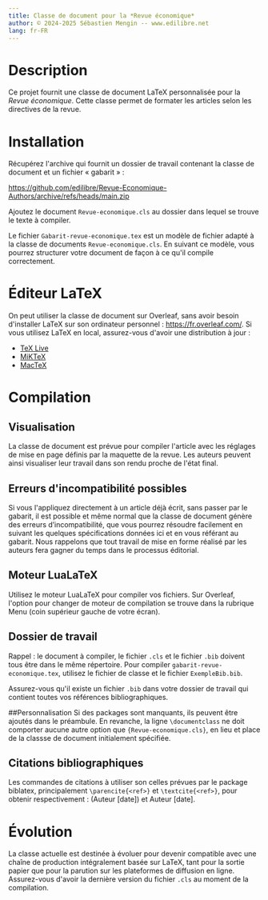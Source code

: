 ```yaml
---
title: Classe de document pour la *Revue économique*
author: © 2024-2025 Sébastien Mengin -- www.edilibre.net
lang: fr-FR
---
```


# Description
Ce projet fournit une classe de document LaTeX personnalisée pour la *Revue économique*. Cette classe permet de formater les articles selon les directives de la revue.

# Installation
Récupérez l'archive qui fournit un dossier de travail contenant la classe de document et un fichier « gabarit » :

https://github.com/edilibre/Revue-Economique-Authors/archive/refs/heads/main.zip

Ajoutez le document `Revue-economique.cls` au dossier dans lequel se trouve le texte à compiler.

Le fichier `Gabarit-revue-economique.tex` est un modèle de fichier adapté à la classe de documents `Revue-economique.cls`. En suivant ce modèle, vous pourrez structurer votre document de façon à ce qu'il compile correctement.

# Éditeur LaTeX
On peut utiliser la classe de document sur Overleaf, sans avoir besoin d'installer LaTeX sur son ordinateur personnel : https://fr.overleaf.com/. Si vous utilisez LaTeX en local, assurez-vous d'avoir une distribution à jour :

- [TeX Live](https://www.tug.org/texlive/)
- [MiKTeX](https://miktex.org/)
- [MacTeX](https://www.tug.org/mactex/)

# Compilation

## Visualisation

La classe de document est prévue pour compiler l'article avec les réglages de mise en page définis par la maquette de la revue. Les auteurs peuvent ainsi visualiser leur travail dans son rendu proche de l'état final. 

## Erreurs d'incompatibilité possibles
Si vous l'appliquez directement à un article déjà écrit, sans passer par le gabarit, il est possible et même normal que la classe de document génère des erreurs d’incompatibilité, que vous pourrez résoudre facilement en suivant les quelques spécifications données ici et en vous référant au gabarit. Nous rappelons que tout travail de mise en forme réalisé par les auteurs fera gagner du temps dans le processus éditorial.

## Moteur LuaLaTeX
Utilisez le moteur LuaLaTeX pour compiler vos fichiers. Sur Overleaf, l'option pour changer de moteur de compilation se trouve dans la rubrique Menu (coin supérieur gauche de votre écran). 

## Dossier de travail
Rappel : le document à compiler, le fichier `.cls` et le fichier `.bib` doivent tous être dans le même répertoire. Pour compiler `gabarit-revue-economique.tex`, utilisez le fichier de classe et le fichier `ExempleBib.bib`.

Assurez-vous qu'il existe un fichier `.bib` dans votre dossier de travail qui contient toutes vos références bibliographiques.

##Personnalisation
Si des packages sont manquants, ils peuvent être ajoutés dans le préambule. En revanche, la ligne `\documentclass` ne doit comporter aucune autre option que `{Revue-economique.cls}`, en lieu et place de la classse de document initialement spécifiée.

## Citations bibliographiques

Les commandes de citations à utiliser son celles prévues par le package biblatex, principalement `\parencite{<ref>}` et `\textcite{<ref>}`, pour obtenir respectivement : (Auteur [date]) et Auteur [date].

# Évolution

La classe actuelle est destinée à évoluer pour devenir compatible avec une chaîne de production intégralement basée sur LaTeX, tant pour la sortie papier que pour la parution sur les plateformes de diffusion en ligne.
Assurez-vous d'avoir la dernière version du fichier `.cls` au moment de la compilation.
